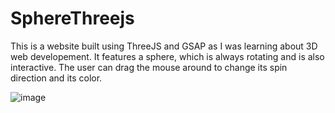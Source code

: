 # SphereThreejs

This is a website built using ThreeJS and GSAP as I was learning about 3D web developement. It features a sphere, which is always rotating and is also interactive. The user can drag the mouse around to change its spin direction and its color.

![image](https://user-images.githubusercontent.com/75168549/210569257-203615ce-0fe4-4553-8a16-39781a7d31c6.png)

